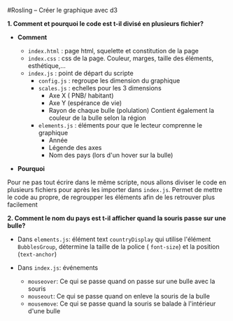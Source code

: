 #Rosling – Créer le graphique avec d3

**1.    Comment et pourquoi le code est t-il divisé en plusieurs fichier?**

- **Comment**

    - `index.html` : page html, squelette et constitution de la page
    - `index.css` : css de la page. Couleur, marges, taille des éléments, esthétique,...
    - `index.js` : point de départ du scripte
        - `config.js` : regroupe les dimension du graphique
        - `scales.js` : echelles pour les 3 dimensions
            - Axe X ( PNB/ habitant)
            - Axe Y (espérance de vie)
            - Rayon de chaque bulle (polulation)
            Contient également la couleur de la bulle selon la région
        - `elements.js` : éléments pour que le lecteur comprenne le graphique
            - Année
            - Légende des axes
            - Nom des pays (lors d'un hover sur la bulle)

- **Pourquoi**

Pour ne pas tout écrire dans le même scripte, nous allons diviser le code en plusieurs fichiers pour après les importer dans `index.js`.
Permet de mettre le code au propre, de regroupper les éléments afin de les retrouver plus facilement

**2.    Comment le nom du pays est t-il afficher quand la souris passe sur une bulle?**

- Dans `elements.js`: élément text `countryDisplay` qui utilise l'élément `BubblesGroup`, détermine la taille de la police ( `font-size`) et la position (`text-anchor`)

- Dans `index.js`: événements
    - `mouseover`:  Ce qui se passe quand on passe sur une bulle avec la souris
    - `mouseout`:   Ce qui se passe quand on enleve la souris de la bulle
    - `mousemove`:  Ce qui se passe quand la souris se balade à l'intérieur d'une bulle